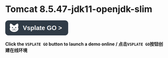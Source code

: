 # Tomcat 8.5.47-jdk11-openjdk-slim

<a href="https://www.vsplate.com/?docker-compose=https://github.com/vsplate/dcenvs/tomcat/8.5.47-jdk11-openjdk-slim"><img alt="VSPLATE GO" src="https://raw.githubusercontent.com/vsplate/images/master/vsgo_btn.png" width="200px"></a>

**Click the `VSPLATE GO` button to launch a demo online / 点击`VSPLATE GO`按钮创建在线环境**